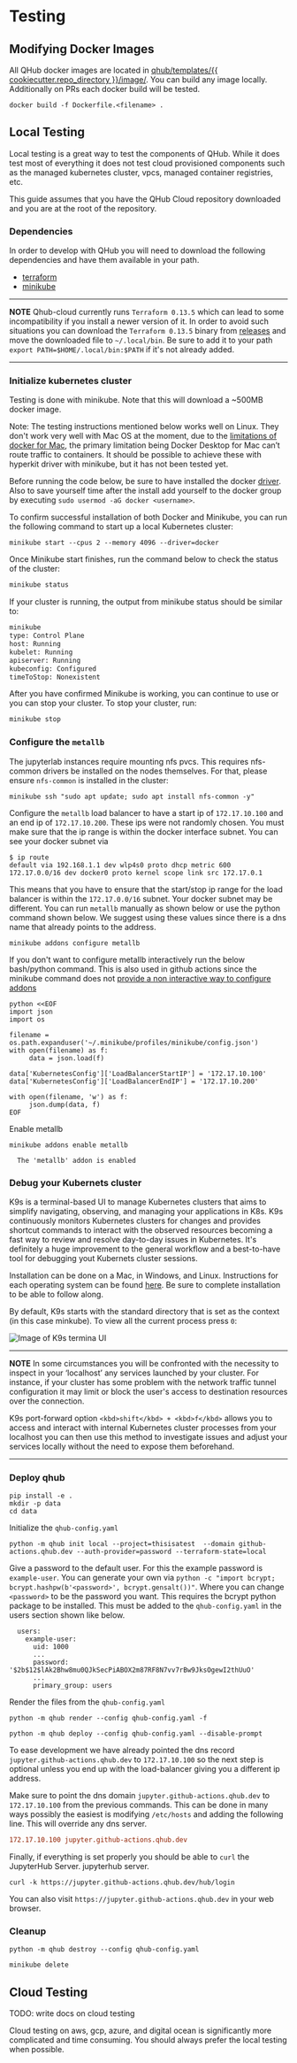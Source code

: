 # Testing

## Modifying Docker Images

All QHub docker images are located in [qhub/templates/{{
cookiecutter.repo_directory
}}/image/](https://github.com/Quansight/qhub-cloud/tree/main/qhub/template/%7B%7B%20cookiecutter.repo_directory%20%7D%7D/image). You
can build any image locally. Additionally on PRs each docker build
will be tested.

```shell
docker build -f Dockerfile.<filename> .
```

## Local Testing

Local testing is a great way to test the components of QHub. While it
does test most of everything it does not test cloud provisioned
components such as the managed kubernetes cluster, vpcs, managed
container registries, etc.

This guide assumes that you have the QHub Cloud repository downloaded
and you are at the root of the repository.

### Dependencies

In order to develop with QHub you will need to download the following
dependencies and have them available in your path.

 - [terraform](https://www.terraform.io/downloads.html)
 - [minikube](https://v1-18.docs.kubernetes.io/docs/tasks/tools/install-minikube/)

---
**NOTE**
  Qhub-cloud currently runs `Terraform 0.13.5` which can lead to some incompatibility
  if you install a newer version of it. In order to avoid such situations you can 
  download the `Terraform 0.13.5` binary from [releases](https://releases.hashicorp.com/terraform/0.13.5/)
  and move the downloaded file to `~/.local/bin`. Be sure to add it to your path 
  `export PATH=$HOME/.local/bin:$PATH` if it's not already added. 

---

### Initialize kubernetes cluster

Testing is done with minikube. Note that this will download a ~500MB
docker image.

Note: The testing instructions mentioned below works well on Linux. They
don't work very well with Mac OS at the moment, due to the
[limitations of docker for Mac](https://docs.docker.com/docker-for-mac/networking/#known-limitations-use-cases-and-workarounds),
the primary limitation being Docker Desktop for Mac can’t route traffic
to containers. It should be possible to achieve these with hyperkit driver
with minikube, but it has not been tested yet.

Before running the code below, be sure to have installed the docker [driver](https://docs.docker.com/engine/install/ubuntu/#install-using-the-repository). 
Also to save yourself time after the install add yourself to the docker 
group by executing `sudo usermod -aG docker <username>`.

To confirm successful installation of both Docker and Minikube, 
you can run the following command to start up a local Kubernetes 
cluster:
```shell
minikube start --cpus 2 --memory 4096 --driver=docker
```
Once Minikube start finishes, run the command below to check the 
status of the cluster:
```bash
minikube status
```
If your cluster is running, the output from minikube status should 
be similar to:

```bash
minikube
type: Control Plane
host: Running
kubelet: Running
apiserver: Running
kubeconfig: Configured
timeToStop: Nonexistent
```

After you have confirmed Minikube is working, you can continue to 
use or you can stop your cluster. To stop your cluster, run:
```bash 
minikube stop
```
### Configure the `metallb`

The jupyterlab instances require mounting nfs pvcs. This requires
nfs-common drivers be installed on the nodes themselves. For that, 
please ensure `nfs-common` is installed in the cluster:

```shell
minikube ssh "sudo apt update; sudo apt install nfs-common -y"
```

Configure the `metallb` load balancer to have a start ip of
`172.17.10.100` and an end ip of `172.17.10.200`. These ips were not
randomly chosen. You must make sure that the ip range is within the
docker interface subnet. You can see your docker subnet via

```shell
$ ip route
default via 192.168.1.1 dev wlp4s0 proto dhcp metric 600 
172.17.0.0/16 dev docker0 proto kernel scope link src 172.17.0.1 
```

This means that you have to ensure that the start/stop ip range
for the load balancer is within the `172.17.0.0/16` subnet. Your
docker subnet may be different. You can run `metallb` manually as
shown below or use the python command shown below. We suggest using
these values since there is a dns name that already points to the
address.

```shell
minikube addons configure metallb
```

If you don't want to configure metallb interactively run the below
bash/python command. This is also used in github actions since
the minikube command does not [provide a non interactive way to
configure addons](https://github.com/kubernetes/minikube/issues/8283)

```shell
python <<EOF
import json
import os

filename = os.path.expanduser('~/.minikube/profiles/minikube/config.json')
with open(filename) as f:
     data = json.load(f)

data['KubernetesConfig']['LoadBalancerStartIP'] = '172.17.10.100'
data['KubernetesConfig']['LoadBalancerEndIP'] = '172.17.10.200'

with open(filename, 'w') as f:
     json.dump(data, f)
EOF
```

Enable metallb

```shell
minikube addons enable metallb
```

```
  The 'metallb' addon is enabled
```

### Debug your Kubernets cluster 

 K9s is a terminal-based UI to manage Kubernetes clusters that aims to 
 simplify navigating, observing, and managing your applications in K8s. 
 K9s continuously monitors Kubernetes clusters for changes and provides 
 shortcut commands to interact with the observed resources becoming a 
 fast way to review and resolve day-to-day issues in Kubernetes. It's 
 definitely a huge improvement to the general workflow and a best-to-have 
 tool for debugging yout Kubernets cluster sessions. 

Installation can be done on a Mac, in Windows, and Linux. Instructions 
for each operating system can be found [here](https://github.com/derailed/k9s). 
Be sure to complete installation to be able to follow along.

By default, K9s starts with the standard directory that is set as the 
context (in this case minkube). To view all the current process press `0`:

![Image of K9s termina UI](image_here)

---
**NOTE**
  In some circumstances you will be confronted with the 
  necessity to inspect in your ‘localhost’ any services launched by 
  your cluster. For instance, if your cluster has some problem with the 
  network traffic tunnel configuration it may limit or block the user's 
  access to destination resources over the connection. 

K9s port-forward option `<kbd>shift</kbd> + <kbd>f</kbd>` allows you to access and interact 
with internal Kubernetes cluster processes from your localhost you can 
then use this method to investigate issues and adjust your services 
locally without the need to expose them beforehand.

---

### Deploy qhub

```shell
pip install -e .
mkdir -p data
cd data
```

Initialize the `qhub-config.yaml`

```shell
python -m qhub init local --project=thisisatest  --domain github-actions.qhub.dev --auth-provider=password --terraform-state=local
```

Give a password to the default user. For this the example password is
`example-user`. You can generate your own via `python -c "import bcrypt;
bcrypt.hashpw(b'<password>', bcrypt.gensalt())"`. Where you can change
`<password>` to be the password you want. This requires the bcrypt python 
package to be installed. This must be added to the `qhub-config.yaml` in 
the users section shown like below.

```
  users:
    example-user:
      uid: 1000
      ...
      password: '$2b$12$lAk2Bhw8mu0QJkSecPiABOX2m87RF8N7vv7rBw9JksOgewI2thUuO'
      ...
      primary_group: users

```

Render the files from the `qhub-config.yaml`

```shell
python -m qhub render --config qhub-config.yaml -f
```

```shell
python -m qhub deploy --config qhub-config.yaml --disable-prompt
```

To ease development we have already pointed the dns record
`jupyter.github-actions.qhub.dev` to `172.17.10.100` so the next step
is optional unless you end up with the load-balancer giving you
a different ip address.

Make sure to point the dns domain `jupyter.github-actions.qhub.dev` to
`172.17.10.100` from the previous commands. This can be done in many
ways possibly the easiest is modifying `/etc/hosts` and adding the
following line. This will override any dns server.

```ini
172.17.10.100 jupyter.github-actions.qhub.dev
```

Finally, if everything is set properly you should be able to `curl` the JupyterHub Server.
jupyterhub server.

```
curl -k https://jupyter.github-actions.qhub.dev/hub/login
```

You can also visit `https://jupyter.github-actions.qhub.dev` in your
web browser.

### Cleanup

```shell
python -m qhub destroy --config qhub-config.yaml 
```

```shell
minikube delete
```

## Cloud Testing

TODO: write docs on cloud testing

Cloud testing on aws, gcp, azure, and digital ocean is significantly
more complicated and time consuming. You should always prefer the
local testing when possible.

